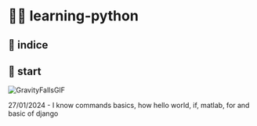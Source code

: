 # 👩‍💻 learning-python

## 📝 indice


## 🔎 start
![GravityFallsGIF](https://github.com/francielefranca/learning-python/assets/92552849/8dfe431c-b197-41dd-832a-12fcb8739353)

27/01/2024 - I know commands basics, how hello world, if, matlab, for and basic of django
